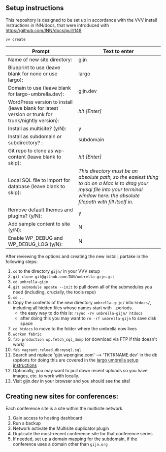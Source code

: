 ## Setup instructions

This repository is designed to be set up in accordance with the VVV install instructions in INN/docs, that were introduced with https://github.com/INN/docs/pull/148


```
vv create
```

Prompt | Text to enter 
------------ | -------------
Name of new site directory: | gijn
Blueprint to use (leave blank for none or use largo): | largo
Domain to use (leave blank for largo-umbrella.dev): | gijn.dev
WordPress version to install (leave blank for latest version or trunk for trunk/nightly version): | *hit [Enter]*
Install as multisite? (y/N): | y
Install as subdomain or subdirectory? : | subdomain
Git repo to clone as wp-content (leave blank to skip): | *hit [Enter]*
Local SQL file to import for database (leave blank to skip): | *This directory must be an absolute path, so the easiest thing to do on a Mac is to drag your mysql file into your terminal window here: the absolute filepath with fill itself in.*
Remove default themes and plugins? (y/N): | y
Add sample content to site (y/N): | N
Enable WP_DEBUG and WP_DEBUG_LOG (y/N): | N

After reviewing the options and creating the new install, partake in the following steps:

1. `cd` to the directory `gijn/` in your VVV setup
2. `git clone git@github.com:INN/umbrella-gijn.git`
3. `cd umbrella-gijn`
4. `git submodule update --init` to pull down all of the submodules you need (including, crucially, the tools repo)
5. `cd ..`
6. Copy the contents of the new directory `umbrella-gijn/` into `htdocs/`, including all hidden files whose names start with `.` periods.
	- the easy way to do this is: `rsync -rv umbrella-gijn/ htdocs`
	- after doing this you may want to `rm -rf umbrella-gijn` to save disk space
7. `cd htdocs` to move to the folder where the umbrella now lives
8. `workon fabric`
9. `fab production wp.fetch_sql_dump` (or download via FTP if this doesn't work)
10. `fab vagrant.reload_db:mysql.sql`
11. Search and replace 'gijn.wpengine.com' --> 'TKTKNAME.dev' in the db (options for doing this are covered in the [largo umbrella setup instructions](https://github.com/INN/docs/blob/master/projects/largo/umbrella-setup.md)
12. Optionally, you may want to pull down recent uploads so you have images, etc. to work with locally.
13. Visit gijn.dev in your browser and you should see the site!

## Creating new sites for conferences:

Each conference site is a site within the multisite network.

1. Gain access to hosting dashboard
2. Run a backup
3. Network activate the Multisite duplicator plugin
4. Duplicate the most-recent conference site for that conference series
5. If needed, set up a domain mapping for the subdomain, if the conference uses a domain other than `gijn.org`

